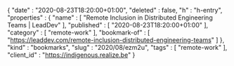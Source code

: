 {
  "date" : "2020-08-23T18:20:00+01:00",
  "deleted" : false,
  "h" : "h-entry",
  "properties" : {
    "name" : [ "Remote Inclusion in Distributed Engineering Teams | LeadDev" ],
    "published" : [ "2020-08-23T18:20:00+01:00" ],
    "category" : [ "remote-work" ],
    "bookmark-of" : [ "https://leaddev.com/remote-inclusion-distributed-engineering-teams" ]
  },
  "kind" : "bookmarks",
  "slug" : "2020/08/ezm2u",
  "tags" : [ "remote-work" ],
  "client_id" : "https://indigenous.realize.be"
}
